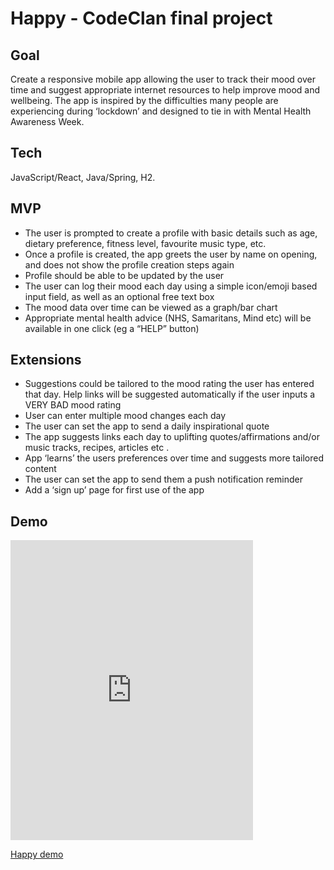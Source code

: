 # Happy - CodeClan final project

## Goal

Create a responsive mobile app allowing the user to track their mood over time and suggest appropriate internet resources to help improve mood and wellbeing. The app is inspired by the difficulties many people are experiencing during ‘lockdown’ and designed to tie in with Mental Health Awareness Week.

## Tech

JavaScript/React, Java/Spring, H2.

## MVP

* The user is prompted to create a profile with basic details such as age, dietary preference, fitness level, favourite music type, etc.
* Once a profile is created, the app greets the user by name on opening, and does not show the profile creation steps again
* Profile should be able to be updated by the user
* The user can log their mood each day using a simple icon/emoji based input field, as well as an optional free text box
* The mood data over time can be viewed as a graph/bar chart
* Appropriate mental health advice (NHS, Samaritans, Mind etc) will be available in one click (eg a “HELP” button) 

## Extensions

* Suggestions could be tailored to the mood rating the user has entered that day. Help links will be suggested automatically if the user inputs a VERY BAD mood rating
* User can enter multiple mood changes each day
* The user can set the app to send a daily inspirational quote
* The app suggests  links each day to uplifting quotes/affirmations and/or music tracks, recipes, articles etc . 
* App ‘learns’ the users preferences over time and suggests more tailored content
* The user can set the app to send them a push notification reminder
* Add a ‘sign up’ page for first use of the app

## Demo


<iframe src="https://giphy.com/embed/f7GCEqvaDuSg6iybhy" width="388" height="480" frameBorder="0" class="giphy-embed" allowFullScreen></iframe><p><a href="https://giphy.com/gifs/f7GCEqvaDuSg6iybhy">Happy demo</a></p>
